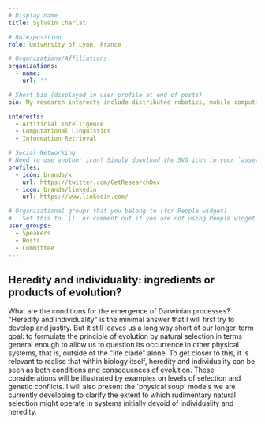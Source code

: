 ```yaml
---
# Display name
title: Sylvain Charlat

# Role/position
role: University of Lyon, France

# Organizations/Affiliations
organizations:
  - name: 
    url: ''

# Short bio (displayed in user profile at end of posts)
bio: My research interests include distributed robotics, mobile computing and programmable matter.

interests:
  - Artificial Intelligence
  - Computational Linguistics
  - Information Retrieval

# Social Networking
# Need to use another icon? Simply download the SVG icon to your `assets/media/icons/` folder.
profiles:
  - icon: brands/x
    url: https://twitter.com/GetResearchDev
  - icon: brands/linkedin
    url: https://www.linkedin.com/

# Organizational groups that you belong to (for People widget)
#   Set this to `[]` or comment out if you are not using People widget.
user_groups:
  - Speakers
  - Hosts
  - Committee
---
```


<h2>Heredity and individuality: ingredients or products of evolution?</h2>

What are the conditions for the emergence of Darwinian processes? "Heredity and individuality" is the minimal answer that I will first try to develop and justify. But it still leaves us a long way short of our longer-term goal: to formulate the principle of evolution by natural selection in terms general enough to allow us to question its occurrence in other physical systems, that is, outside of the "life clade" alone. To get closer to this, it is relevant to realise that within biology itself, heredity and individuality can be seen as both conditions and consequences of evolution. These considerations will be illustrated by examples on levels of selection and genetic conflicts. I will also present the 'physical soup' models we are currently developing to clarify the extent to which rudimentary natural selection might operate in systems initially devoid of individuality and heredity.
